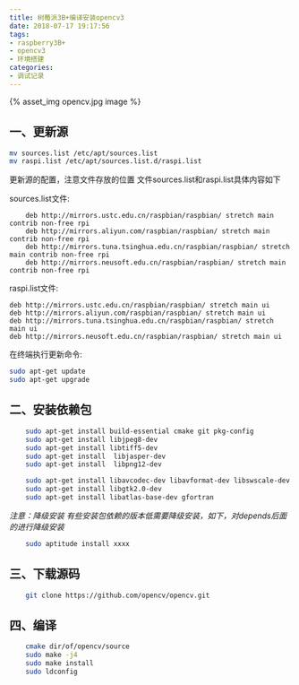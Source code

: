 ```yaml
---
title: 树莓派3B+编译安装opencv3
date: 2018-07-17 19:17:56
tags:
- raspberry3B+
- opencv3
- 环境搭建
categories: 
- 调试记录
---
```

{% asset_img opencv.jpg image %}
## 一、更新源

```bash
mv sources.list /etc/apt/sources.list 
mv raspi.list /etc/apt/sources.list.d/raspi.list 
```
更新源的配置，注意文件存放的位置
文件sources.list和raspi.list具体内容如下

sources.list文件: 

        deb http://mirrors.ustc.edu.cn/raspbian/raspbian/ stretch main contrib non-free rpi
        deb http://mirrors.aliyun.com/raspbian/raspbian/ stretch main contrib non-free rpi
        deb http://mirrors.tuna.tsinghua.edu.cn/raspbian/raspbian/ stretch main contrib non-free rpi
        deb http://mirrors.neusoft.edu.cn/raspbian/raspbian/ stretch main contrib non-free rpi



raspi.list文件:
```
deb http://mirrors.ustc.edu.cn/raspbian/raspbian/ stretch main ui
deb http://mirrors.aliyun.com/raspbian/raspbian/ stretch main ui
deb http://mirrors.tuna.tsinghua.edu.cn/raspbian/raspbian/ stretch main ui
deb http://mirrors.neusoft.edu.cn/raspbian/raspbian/ stretch main ui
```

在终端执行更新命令:
```bash
sudo apt-get update
sudo apt-get upgrade
```
## 二、安装依赖包
```bash
    sudo apt-get install build-essential cmake git pkg-config 
    sudo apt-get install libjpeg8-dev 
    sudo apt-get install libtiff5-dev 
    sudo apt-get install  libjasper-dev 
    sudo apt-get install  libpng12-dev

    sudo apt-get install libavcodec-dev libavformat-dev libswscale-dev libv4l-dev
    sudo apt-get install libgtk2.0-dev
    sudo apt-get install libatlas-base-dev gfortran
```
*注意：降级安装*
*有些安装包依赖的版本低需要降级安装，如下，对depends后面的进行降级安装*
```bash
    sudo aptitude install xxxx
```
##  三、下载源码
```bash
    git clone https://github.com/opencv/opencv.git
```
## 四、编译
```bash
    cmake dir/of/opencv/source
    sudo make -j4 
    sudo make install
    sudo ldconfig
```

